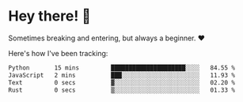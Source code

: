 # Hey there! 👋
Sometimes breaking and entering, but always a beginner. ❤️

Here's how I've been tracking:
<!--START_SECTION:waka-->

```txt
Python       15 mins         █████████████████████░░░░   84.55 %
JavaScript   2 mins          ███░░░░░░░░░░░░░░░░░░░░░░   11.93 %
Text         0 secs          ▓░░░░░░░░░░░░░░░░░░░░░░░░   02.20 %
Rust         0 secs          ▒░░░░░░░░░░░░░░░░░░░░░░░░   01.33 %
```

<!--END_SECTION:waka-->
